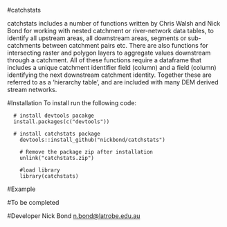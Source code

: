 <!-- README.md is generated from README.Rmd. Please edit that file -->

\#catchstats

catchstats includes a number of functions written by Chris Walsh and
Nick Bond for working with nested catchment or river-network data
tables, to identify all upstream areas, all downstream areas, segments
or sub-catchments between catchment pairs etc. There are also functions
for intersecting raster and polygon layers to aggregate values
downstream through a catchment. All of these functions require a
dataframe that includes a unique catchment identifier field (column) and
a field (column) identifying the next downstream catchment identity.
Together these are referred to as a ‘hierarchy table’, and are included
with many DEM derived stream networks.

\#Installation To install run the following code:

      # install devtools pacakge
      install.packages(c("devtools"))

      # install catchstats package
        devtools::install_github("nickbond/catchstats")

        # Remove the package zip after installation
        unlink("catchstats.zip")
        
        #load library
        library(catchstats)

\#Example

\#To be completed

<!--  The code below produces the following plot for Cooper Creek, a highly ephemeral river in western Queensland, Australia. The function uses geom_raster() from the ggplot2 package. Addtional options are available (see ?ctf_heatmap for details). -->
<!-- ``` -->
<!--  library(hydrostats) -->
<!--  library(hydroplots) -->
<!--  data(Cooper) -->
<!--  ctf_heatmap(Cooper) -->
<!-- ```  -->
<!-- ![Alt tag](https://github.com/nickbond/hydroplots/raw/master/ctf_heatmap.png "CTF Heatmap") -->

\#Developer Nick Bond <n.bond@latrobe.edu.au>
